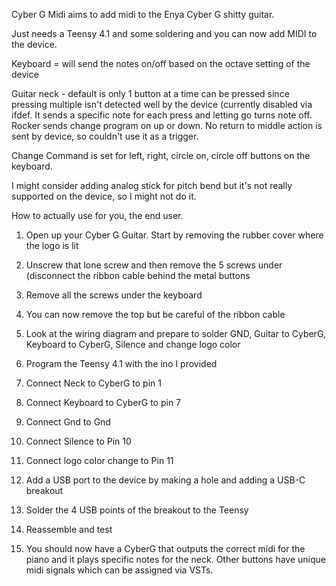 Cyber G Midi aims to add midi to the Enya Cyber G shitty guitar. 

Just needs a Teensy 4.1 and some soldering and you can now add MIDI to the device.

Keyboard = will send the notes on/off based on the octave setting of the device

Guitar neck - default is only 1 button at a time can be pressed since pressing multiple isn't detected well by the device (currently disabled via ifdef. It sends a specific note for each press and letting go turns note off.
Rocker sends change program on up or down. No return to middle action is sent by device, so couldn't use it as a trigger.

Change Command is set for left, right, circle on, circle off buttons on the keyboard.

I might consider adding analog  stick for pitch bend but it's not really supported on the device, so I might not do it.

How to actually use for you, the end user.

1. Open up your Cyber G Guitar. Start by removing the rubber cover where the logo is lit
2. Unscrew that lone screw and then remove the 5 screws under (disconnect the ribbon cable behind the metal buttons
3. Remove all the screws under the keyboard
4. You can now remove the top but be careful of the ribbon cable
5. Look at the wiring diagram and prepare to solder GND, Guitar to CyberG, Keyboard to CyberG, Silence and change logo color
6. Program the Teensy 4.1 with the ino I provided
7. Connect Neck to CyberG to pin 1
8. Connect Keyboard to CyberG to pin 7
9. Connect Gnd to Gnd
10. Connect Silence to Pin 10
11. Connect logo color change to Pin 11
12. Add a USB port to the device by making a hole and adding a USB-C breakout
13. Solder the 4 USB points of the breakout to the Teensy
14. Reassemble and test

15. You should now have a CyberG that outputs the correct midi for the piano and it plays specific notes for the neck. Other buttons have unique midi signals which can be assigned via VSTs.
